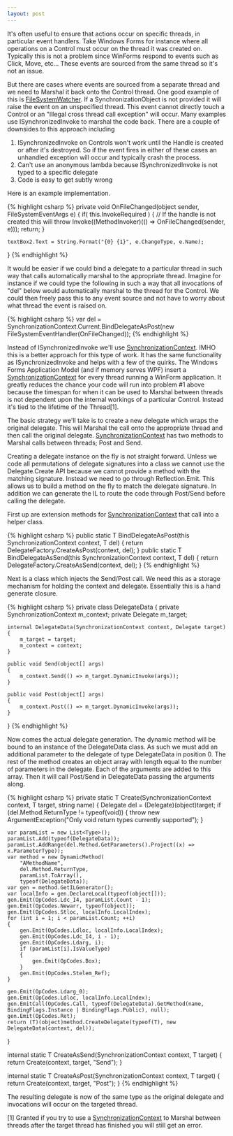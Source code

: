 ```yaml
---
layout: post
---
```

It's often useful to ensure that actions occur on specific threads, in particular event handlers. Take Windows Forms for instance where all operations on a Control must occur on the thread it was created on. Typically this is not a problem since WinForms respond to events such as Click, Move, etc... These events are sourced from the same thread so it's not an issue.

But there are cases where events are sourced from a separate thread and we need to Marshal it back onto the Control thread. One good example of this is [FileSystemWatcher](http://msdn2.microsoft.com/en-us/library/system.io.filesystemwatcher.aspx). If a SynchronizationObject is not provided it will raise the event on an unspecified thread. This event cannot directly touch a Control or an "Illegal cross thread call exception" will occur. Many examples use ISynchronizedInvoke to marshal the code back.  There are a couple of downsides to this approach including

  1. ISynchronizedInvoke on Controls won't work until the Handle is created or after it's destroyed. So if the event fires in either of these cases an unhandled exception will occur and typically crash the process. 
  2. Can't use an anonymous lambda because ISynchronizedInvoke is not typed to a specific delegate 
  3. Code is easy to get subtly wrong 

Here is an example implementation.

{% highlight csharp %}
private void OnFileChanged(object sender, FileSystemEventArgs e)
{
    if( this.InvokeRequired )
    {
        // If the handle is not created this will throw
        Invoke((MethodInvoker)(() => OnFileChanged(sender, e)));
        return;
    }

    textBox2.Text = String.Format("{0} {1}", e.ChangeType, e.Name);
}
{% endhighlight %}

It would be easier if we could bind a delegate to a particular thread in such way that calls automatically marshal to the appropriate thread. Imagine for instance if we could type the following in such a way that all invocations of "del" below would automatically marshal to the thread for the Control. We could then freely pass this to any event source and not have to worry about what thread the event is raised on.

{% highlight csharp %}
var del = SynchronizationContext.Current.BindDelegateAsPost(new FileSystemEventHandler(OnFileChanged));
{% endhighlight %}

Instead of ISynchronizedInvoke we'll use [SynchronizationContext](http://msdn2.microsoft.com/en-us/library/system.threading.synchronizationcontext.aspx). IMHO this is a better approach for this type of work. It has the same functionality as ISynchronizedInvoke and helps with a few of the quirks. The Windows Forms Application Model (and if memory serves WPF) insert a [SynchronizationContext](http://msdn2.microsoft.com/en-us/library/system.threading.synchronizationcontext.aspx) for every thread running a WinForm application. It greatly reduces the chance your code will run into problem #1 above because the timespan for when it can be used to Marshal between threads is not dependent upon the internal workings of a particular Control. Instead it's tied to the lifetime of the Thread[1].

The basic strategy we'll take is to create a new delegate which wraps the original delegate. This will Marshal the call onto the appropriate thread and then call the original delegate.  [SynchronizationContext](http://msdn2.microsoft.com/en-us/library/system.threading.synchronizationcontext.aspx) has two methods to Marshal calls between threads; Post and Send.

Creating a delegate instance on the fly is not straight forward. Unless we code all permutations of delegate signatures into a class we cannot use the Delegate.Create API because we cannot provide a method with the matching signature. Instead we need to go through Reflection.Emit. This allows us to build a method on the fly to match the delegate signature. In addition we can generate the IL to route the code through Post/Send before calling the delegate.  

First up are extension methods for [SynchronizationContext](http://msdn2.microsoft.com/en-us/library/system.threading.synchronizationcontext.aspx) that call into a helper class.

{% highlight csharp %}
public static T BindDelegateAsPost<T>(this SynchronizationContext context, T del)
{
    return DelegateFactory.CreateAsPost(context, del);
} 
public static T BindDelegateAsSend<T>(this SynchronizationContext context, T del)
{
    return DelegateFactory.CreateAsSend(context, del);
}
{% endhighlight %}

Next is a class which injects the Send/Post call. We need this as a storage mechanism for holding the context and delegate. Essentially this is a hand generate closure.

{% highlight csharp %}
private class DelegateData
{
    private SynchronizationContext m_context;
    private Delegate m_target;

    internal DelegateData(SynchronizationContext context, Delegate target)
    {
        m_target = target;
        m_context = context;
    }

    public void Send(object[] args)
    {
        m_context.Send(() => m_target.DynamicInvoke(args));
    }

    public void Post(object[] args)
    {
        m_context.Post(() => m_target.DynamicInvoke(args));
    }
}
{% endhighlight %}

Now comes the actual delegate generation. The dynamic method will be bound to an instance of the DelegateData class. As such we must add an additional parameter to the delegate of type DelegateData in position 0. The rest of the method creates an object array with length equal to the number of parameters in the delegate. Each of the arguments are added to this array. Then it will call Post/Send in DelegateData passing the arguments along.

    
{% highlight csharp %}
private static T Create<T>(SynchronizationContext context, T target, string name)
{
    Delegate del = (Delegate)(object)target;
    if (del.Method.ReturnType != typeof(void))
    {
        throw new ArgumentException("Only void return types currently supported");
    }

    var paramList = new List<Type>();
    paramList.Add(typeof(DelegateData));
    paramList.AddRange(del.Method.GetParameters().Project((x) => x.ParameterType));
    var method = new DynamicMethod(
        "AMethodName",
        del.Method.ReturnType,
        paramList.ToArray(),
        typeof(DelegateData));
    var gen = method.GetILGenerator();
    var localInfo = gen.DeclareLocal(typeof(object[]));
    gen.Emit(OpCodes.Ldc_I4, paramList.Count - 1);
    gen.Emit(OpCodes.Newarr, typeof(object));
    gen.Emit(OpCodes.Stloc, localInfo.LocalIndex);
    for (int i = 1; i < paramList.Count; ++i)
    {
        gen.Emit(OpCodes.Ldloc, localInfo.LocalIndex);
        gen.Emit(OpCodes.Ldc_I4, i - 1);
        gen.Emit(OpCodes.Ldarg, i);
        if (paramList[i].IsValueType)
        {
            gen.Emit(OpCodes.Box);
        }
        gen.Emit(OpCodes.Stelem_Ref);
    }

    gen.Emit(OpCodes.Ldarg_0);
    gen.Emit(OpCodes.Ldloc, localInfo.LocalIndex);
    gen.EmitCall(OpCodes.Call, typeof(DelegateData).GetMethod(name, BindingFlags.Instance | BindingFlags.Public), null);
    gen.Emit(OpCodes.Ret);
    return (T)(object)method.CreateDelegate(typeof(T), new DelegateData(context, del));
}

internal static T CreateAsSend<T>(SynchronizationContext context, T target)
{
    return Create(context, target, "Send");
}

internal static T CreateAsPost<T>(SynchronizationContext context, T target)
{
    return Create(context, target, "Post");
}
{% endhighlight %}

The resulting delegate is now of the same type as the original delegate and invocations will occur on the targeted thread.

[1] Granted if you try to use a [SynchronizationContext](http://msdn2.microsoft.com/en-us/library/system.threading.synchronizationcontext.aspx) to Marshal between threads after the target thread has finished you will still get an error.

